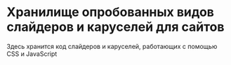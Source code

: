 # Хранилище опробованных видов слайдеров и каруселей для сайтов

Здесь хранится код слайдеров и каруселей, работающих с помощью CSS и JavaScript
